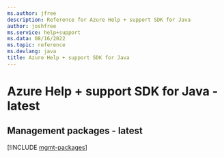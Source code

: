 ```yaml
---
ms.author: jfree
description: Reference for Azure Help + support SDK for Java
author: joshfree
ms.service: help+support
ms.data: 08/16/2022
ms.topic: reference
ms.devlang: java
title: Azure Help + support SDK for Java
---
```

# Azure Help + support SDK for Java - latest

## Management packages - latest
[!INCLUDE [mgmt-packages](help-+-support-mgmt-index.md)]